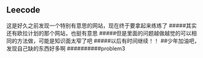 Leecode
------
这是好久之前发现一个特别有意思的网站，现在终于要拿起来练练了
#####其实还有欧拉计划的那个网站，也挺有意思
#####但是里面的问题越做越觉的可以相同的方法做，可能是知识面太窄了吧
#####以后有时间继续！！
##少年加油吧，发现自己缺的东西好多啊
##########problem3
